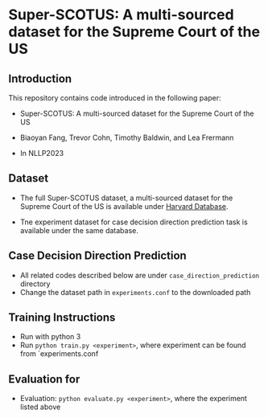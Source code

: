 # Super-SCOTUS: A multi-sourced dataset for the Supreme Court of the US 

## Introduction

This repository contains code introduced in the following paper:

- Super-SCOTUS: A multi-sourced dataset for the Supreme Court of the US 

- Biaoyan Fang, Trevor Cohn, Timothy Baldwin, and Lea Frermann 

- In NLLP2023 

## Dataset 

- The full Super-SCOTUS dataset, a multi-sourced dataset for the Supreme Court of the US is available under [Harvard Database](https://dataverse.harvard.edu/dataset.xhtml?persistentId=doi:10.7910/DVN/POWQIT). 

- Tne experiment dataset for case decision direction prediction task is available under the same database. 



## Case Decision Direction Prediction  
- All related codes described below are under `case_direction_prediction` directory 
- Change the dataset path in `experiments.conf` to the downloaded path 

## Training Instructions 
- Run with python 3
- Run `python train.py <experiment>`, where experiment can be found from `experiments.conf


## Evaluation for 
- Evaluation: `python evaluate.py <experiment>`, where the experiment listed above 

